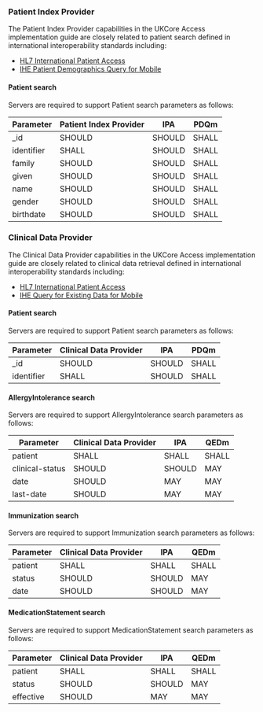 ### Patient Index Provider
The Patient Index Provider capabilities in the UKCore Access implementation guide are closely related to patient search
defined in international interoperability standards including:
- [HL7 International Patient Access](https://build.fhir.org/ig/HL7/fhir-ipa/index.html)
- [IHE Patient Demographics Query for Mobile](https://profiles.ihe.net/ITI/PDQm/index.html)

#### Patient search
Servers are required to support Patient search parameters as follows:

| Parameter  | Patient Index Provider | IPA    | PDQm  |
|------------|------------------------|--------|-------|
| _id        | SHOULD                 | SHOULD | SHALL | 
| identifier | SHALL                  | SHOULD | SHALL | 
| family     | SHOULD                 | SHOULD | SHALL | 
| given      | SHOULD                 | SHOULD | SHALL | 
| name       | SHOULD                 | SHOULD | SHALL |
| gender     | SHOULD                 | SHOULD | SHALL | 
| birthdate  | SHOULD                 | SHOULD | SHALL |

### Clinical Data Provider
The Clinical Data Provider capabilities in the UKCore Access implementation guide are closely related to clinical data retrieval
defined in international interoperability standards including:
- [HL7 International Patient Access](https://build.fhir.org/ig/HL7/fhir-ipa/index.html)
- [IHE Query for Existing Data for Mobile](https://wiki.ihe.net/index.php/Query_for_Existing_Data_for_Mobile_(QEDm))

#### Patient search
Servers are required to support Patient search parameters as follows:

| Parameter  | Clinical Data Provider | IPA    | PDQm  |
|------------|------------------------|--------|-------|
| _id        | SHOULD                 | SHOULD | SHALL | 
| identifier | SHALL                  | SHOULD | SHALL |

#### AllergyIntolerance search
Servers are required to support AllergyIntolerance search parameters as follows:

| Parameter       | Clinical Data Provider | IPA    | QEDm  |
|-----------------|------------------------|--------|-------|
| patient         | SHALL                  | SHALL  | SHALL | 
| clinical-status | SHOULD                 | SHOULD | MAY   | 
| date            | SHOULD                 | MAY    | MAY   | 
| last-date       | SHOULD                 | MAY    | MAY   | 

#### Immunization search
Servers are required to support Immunization search parameters as follows:

| Parameter | Clinical Data Provider | IPA    | QEDm  |
|-----------|------------------------|--------|-------|
| patient   | SHALL                  | SHALL  | SHALL | 
| status    | SHOULD                 | SHOULD | MAY   | 
| date      | SHOULD                 | SHOULD | MAY   | 

#### MedicationStatement search
Servers are required to support MedicationStatement search parameters as follows:

| Parameter | Clinical Data Provider | IPA    | QEDm  |
|-----------|------------------------|--------|-------|
| patient   | SHALL                  | SHALL  | SHALL | 
| status    | SHOULD                 | SHOULD | MAY   | 
| effective | SHOULD                 | MAY    | MAY   | 